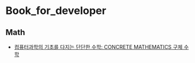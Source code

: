 # Book_for_developer

## Math

- [컴퓨터과학의 기초를 다지는 단단한 수학: CONCRETE MATHEMATICS 구체 수학](https://www.yes24.com/Product/Goods/59611046)
